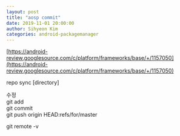 ```yaml
---
layout: post
title: "aosp commit"
date: 2019-11-01 20:00:00
author: Sihyeon Kim
categories: android-packagemanager
---
```


[https://android-review.googlesource.com/c/platform/frameworks/base/+/1157050](https://android-review.googlesource.com/c/platform/frameworks/base/+/1157050)  

repo sync [directory]  

수정  
git add  
git commit  
git push origin HEAD:refs/for/master  


git remote -v   
